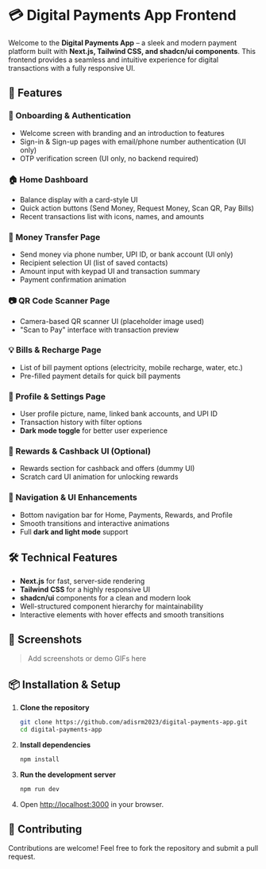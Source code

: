 # 💳 Digital Payments App Frontend

Welcome to the **Digital Payments App** – a sleek and modern payment platform built with **Next.js, Tailwind CSS, and shadcn/ui components**. This frontend provides a seamless and intuitive experience for digital transactions with a fully responsive UI.

## 🚀 Features

### 🔐 Onboarding & Authentication

- Welcome screen with branding and an introduction to features
- Sign-in & Sign-up pages with email/phone number authentication (UI only)
- OTP verification screen (UI only, no backend required)

### 🏠 Home Dashboard

- Balance display with a card-style UI
- Quick action buttons (Send Money, Request Money, Scan QR, Pay Bills)
- Recent transactions list with icons, names, and amounts

### 💸 Money Transfer Page

- Send money via phone number, UPI ID, or bank account (UI only)
- Recipient selection UI (list of saved contacts)
- Amount input with keypad UI and transaction summary
- Payment confirmation animation

### 📷 QR Code Scanner Page

- Camera-based QR scanner UI (placeholder image used)
- "Scan to Pay" interface with transaction preview

### 💡 Bills & Recharge Page

- List of bill payment options (electricity, mobile recharge, water, etc.)
- Pre-filled payment details for quick bill payments

### 👤 Profile & Settings Page

- User profile picture, name, linked bank accounts, and UPI ID
- Transaction history with filter options
- **Dark mode toggle** for better user experience

### 🎁 Rewards & Cashback UI (Optional)

- Rewards section for cashback and offers (dummy UI)
- Scratch card UI animation for unlocking rewards

### 🧭 Navigation & UI Enhancements

- Bottom navigation bar for Home, Payments, Rewards, and Profile
- Smooth transitions and interactive animations
- Full **dark and light mode** support

## 🛠️ Technical Features

- **Next.js** for fast, server-side rendering
- **Tailwind CSS** for a highly responsive UI
- **shadcn/ui** components for a clean and modern look
- Well-structured component hierarchy for maintainability
- Interactive elements with hover effects and smooth transitions

## 📸 Screenshots

> Add screenshots or demo GIFs here

## 📦 Installation & Setup

1. **Clone the repository**
   ```sh
   git clone https://github.com/adisrm2023/digital-payments-app.git
   cd digital-payments-app
   ```
2. **Install dependencies**
   ```sh
   npm install
   ```
3. **Run the development server**
   ```sh
   npm run dev
   ```
4. Open [http://localhost:3000](http://localhost:3000) in your browser.

## 🤝 Contributing

Contributions are welcome! Feel free to fork the repository and submit a pull request.

##
